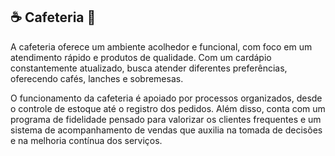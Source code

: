 ## ☕️ Cafeteria 🍩

A cafeteria oferece um ambiente acolhedor e funcional, com foco em um atendimento rápido e produtos de qualidade. Com um cardápio constantemente atualizado, busca atender diferentes preferências, oferecendo cafés, lanches e sobremesas.

O funcionamento da cafeteria é apoiado por processos organizados, desde o controle de estoque até o registro dos pedidos. Além disso, conta com um programa de fidelidade pensado para valorizar os clientes frequentes e um sistema de acompanhamento de vendas que auxilia na tomada de decisões e na melhoria contínua dos serviços.

